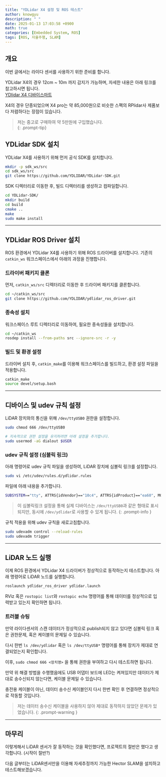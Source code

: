 ```yaml
---
title: "YDLidar X4 설정 및 ROS 테스트"
author: knowgyu
description: " "
date: 2025-01-13 17:03:58 +0900
math: true
categories: [Embedded System, ROS]
tags: [ROS, 자율주행, SLAM]
---
```


## 개요

이번 글에서는 라이다 센서를 사용하기 위한 준비를 합니다.  

YDLidar X4의 경우 12cm ~ 10m 까지 감지가 가능하며, 자세한 내용은 아래 링크를 참고하시면 됩니다.  
[YDlidar X4 디바이스마트](https://www.devicemart.co.kr/goods/view?no=12170775&srsltid=AfmBOoqmNYC1eyAD3EFEgxfDrUDDTENT1vc7EU-PF8s6uXhjf4wEGZMZ)

X4의 경우 단종되었으며 X4 pro는 약 85,000원으로 비슷한 스펙의 RPlidar사 제품보다 저렴하다는 장점이 있습니다.  

> 저는 중고로 구매하여 약 5만원에 구입했습니다.  
{: .prompt-tip}

## YDLidar SDK 설치

YDLidar X4를 사용하기 위해 먼저 공식 SDK를 설치합니다.  

```bash
mkdir -p sdk_ws/src
cd sdk_ws/src
git clone https://github.com/YDLIDAR/YDLidar-SDK.git
```

SDK 디렉터리로 이동한 후, 빌드 디렉터리를 생성하고 컴파일합니다.

```bash
cd YDLidar-SDK/
mkdir build
cd build
cmake ..
make
sudo make install
```

---

## YDLidar ROS Driver 설치

ROS 환경에서 YDLidar X4를 사용하기 위해 ROS 드라이버를 설치합니다. 기존의 `catkin_ws` 워크스페이스에서 아래의 과정을 진행합니다.

### 드라이버 패키지 클론

먼저, `catkin_ws/src` 디렉터리로 이동한 후 드라이버 패키지를 클론합니다.

```bash
cd ~/catkin_ws/src
git clone https://github.com/YDLIDAR/ydlidar_ros_driver.git
```

### 종속성 설치

워크스페이스 루트 디렉터리로 이동하여, 필요한 종속성들을 설치합니다.

```bash
cd ~/catkin_ws
rosdep install --from-paths src --ignore-src -r -y
```

### 빌드 및 환경 설정

드라이버 설치 후, `catkin_make`를 이용해 워크스페이스를 빌드하고, 환경 설정 파일을 적용합니다.

```bash
catkin_make
source devel/setup.bash
```

---

## 디바이스 및 udev 규칙 설정

LiDAR 장치와의 통신을 위해 `/dev/ttyUSB0` 권한을 설정합니다.

```bash
sudo chmod 666 /dev/ttyUSB0

# 지속적으로 권한 설정을 유지하려면 아래 설정을 추가합니다.
sudo usermod -aG dialout $USER
```

### udev 규칙 설정 (심볼릭 링크)

아래 명령어로 udev 규칙 파일을 생성하여, LiDAR 장치에 심볼릭 링크를 설정합니다.

```bash
sudo vi /etc/udev/rules.d/ydlidar.rules
```

파일에 아래 내용을 추가합니다.

```bash
SUBSYSTEM=="tty", ATTRS{idVendor}=="10c4", ATTRS{idProduct}=="ea60", MODE:="0666", SYMLINK+="ydlidar"
```

> 이 심볼릭링크 설정을 통해 실제 디바이스는 `/dev/ttyUSB0`과 같은 형태로 표시되지만, 동시에 `/dev/ydlidar`로 사용할 수 있게 됩니다.
{: .prompt-info }

규칙 적용을 위해 udev 규칙을 새로고침합니다.

```bash
sudo udevadm control --reload-rules
sudo udevadm trigger
```

---

## LiDAR 노드 실행

이제 ROS 환경에서 YDLidar X4 드라이버가 정상적으로 동작하는지 테스트합니다. 아래 명령어로 LiDAR 노드를 실행합니다.

```bash
roslaunch ydlidar_ros_driver ydlidar.launch
```

RViz 혹은 `rostopic list`와 `rostopic echo` 명령어를 통해 데이터를 정상적으로 입력받고 있는지 확인하면 됩니다.  

### 트러블 슈팅

만약 라이다센서의 스캔 데이터가 정상적으로 publish되지 않고 있다면 심볼릭 링크 혹은 권한문제, 혹은 케이블의 문제일 수 있습니다.

다시 한번 `ls /dev/ydlidar` 혹은 `ls /dev/ttyUSB*` 명령어를 통해 장치가 제대로 연결되었는지 확인합니다.  

이후, `sudo chmod 666 <장치명>` 을 통해 권한을 부여하고 다시 테스트하면 됩니다.  


만약 위 해결 방법을 수행했음에도 USB 어댑터 보드에 LED는 켜져있지만 데이터가 제대로 송수신되지 않는다면, 케이블 문제일 수 있습니다.  

충전용 케이블이 아닌, 데이터 송수신 케이블인지 다시 한번 확인 후 연결하면 정상적으로 작동할 것입니다.

> 저는 데이터 송수신 케이블을 사용하지 않아 제대로 동작하지 않았던 문제가 있었습니다.
{: .prompt-warning }

---

## 마무리

이렇게해서 LiDAR 센서가 잘 동작하는 것을 확인했다면, 프로젝트의 절반은 했다고 생각합니다.  (시작이 절반?)

다음 글부터는 LiDAR센서만을 이용해 자세추정까지 가능한 Hector SLAM을 설치하고 테스트해보겠습니다.  
